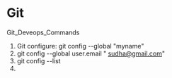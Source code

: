 # Git
Git_Deveops_Commands
1. Git configure: git config --global "myname"
2. git config --global user.email " sudha@gmail.com"
3. git config --list
4. 
